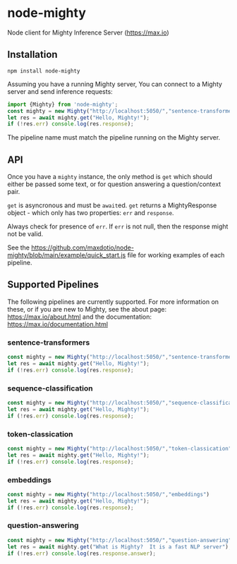 # node-mighty

Node client for Mighty Inference Server (https://max.io)

## Installation

`npm install node-mighty`

Assuming you have a running Mighty server, You can connect to a Mighty server and send inference requests:

```javascript
import {Mighty} from 'node-mighty';
const mighty = new Mighty("http://localhost:5050/","sentence-transformers");
let res = await mighty.get("Hello, Mighty!");
if (!res.err) console.log(res.response);
```

The pipeline name must match the pipeline running on the Mighty server.

## API

Once you have a `mighty` instance, the only method is `get` which should either be passed some text, or for question answering a question/context pair.

`get` is asyncronous and must be `await`ed.  `get` returns a MightyResponse object - which only has two properties: `err` and `response`.

Always check for presence of `err`.  If `err` is not null, then the response might not be valid.

See the https://github.com/maxdotio/node-mighty/blob/main/example/quick_start.js file for working examples of each pipeline.

## Supported Pipelines

The following pipelines are currently supported.  For more information on these, or if you are new to Mighty, see the about page: https://max.io/about.html and the documentation: https://max.io/documentation.html


### sentence-transformers

```javascript
const mighty = new Mighty("http://localhost:5050/","sentence-transformers")
let res = await mighty.get("Hello, Mighty!");
if (!res.err) console.log(res.response);
```

### sequence-classification

```javascript
const mighty = new Mighty("http://localhost:5050/","sequence-classification")
let res = await mighty.get("Hello, Mighty!");
if (!res.err) console.log(res.response);
```

### token-classication

```javascript
const mighty = new Mighty("http://localhost:5050/","token-classication")
let res = await mighty.get("Hello, Mighty!");
if (!res.err) console.log(res.response);
```

### embeddings

```javascript
const mighty = new Mighty("http://localhost:5050/","embeddings")
let res = await mighty.get("Hello, Mighty!");
if (!res.err) console.log(res.response);
```

### question-answering

```javascript
const mighty = new Mighty("http://localhost:5050/","question-answering")
let res = await mighty.get("What is Mighty?  It is a fast NLP server");
if (!res.err) console.log(res.response.answer);
```